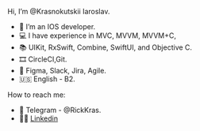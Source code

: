 Hi, I’m @Krasnokutskii Iaroslav.
- 👀 I’m an IOS developer.
- 💻 I have experience in MVC, MVVM, MVVM+C,
- 📚 UIKit, RxSwift, Combine, SwiftUI, and Objective C.
- 🎞️ CircleCI,Git.
- 💬 Figma, Slack, Jira, Agile.
- 🇺🇸 English - B2.


How to reach me:
- 📲 Telegram - @RickKras.
- 🧑‍💻 [Linkedin](https://www.linkedin.com/in/iaroslav-krasnokutskii-a74ba819b)


          
  

<!---
Krasnokutskii/Krasnokutskii is a ✨ special ✨ repository because its `README.md` (this file) appears on your GitHub profile.
You can click the Preview link to take a look at your changes.
--->
